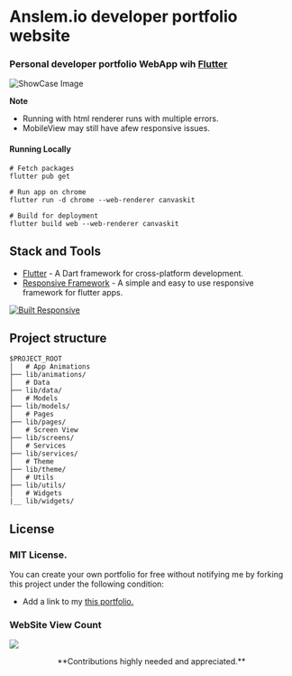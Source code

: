 # Anslem.io developer portfolio website

### Personal developer portfolio WebApp wih [Flutter](https://flutter.dev)

<img src="doc/show_case.png" alt="ShowCase Image">

**Note**

- Running with html renderer runs with multiple errors.
- MobileView may still have afew responsive issues.

#### Running Locally

```
# Fetch packages
flutter pub get

# Run app on chrome
flutter run -d chrome --web-renderer canvaskit

# Build for deployment
flutter build web --web-renderer canvaskit
```

## Stack and Tools

- [Flutter](https://flutter.dev/) - A Dart framework for cross-platform development.
- [Responsive Framework](https://pub.dev/packages/responsive_framework) - A simple and easy to use responsive framework for flutter apps.

<a href="https://github.com/Codelessly/ResponsiveFramework">
  <img alt="Built Responsive"
       src="https://raw.githubusercontent.com/Codelessly/ResponsiveFramework/master/packages/Built%20Responsive%20Badge.png"/>
</a>

## Project structure

```
$PROJECT_ROOT
│   # App Animations
├── lib/animations/
│   # Data
├── lib/data/
│   # Models
├── lib/models/
│   # Pages
├── lib/pages/
│   # Screen View
├── lib/screens/
│   # Services
├── lib/services/
│   # Theme
├── lib/theme/
│   # Utils
├── lib/utils/
│   # Widgets
|__ lib/widgets/
```

## License

### MIT License.

You can create your own portfolio for free without notifying me by forking this project under the following condition:

- Add a link to my [this portfolio.](https://anslem27.github.io/)

### **WebSite View Count**

<a href="https://hits.seeyoufarm.com"><img src="https://hits.seeyoufarm.com/api/count/incr/badge.svg?url=https%3A%2F%2Fanslem27.github.io&count_bg=%23BB1313&title_bg=%23000000&icon=flutter.svg&icon_color=%235785DD&title=Viewer+Count&edge_flat=false"/></a>

<p align="center"> **Contributions highly needed and appreciated.** </p>
